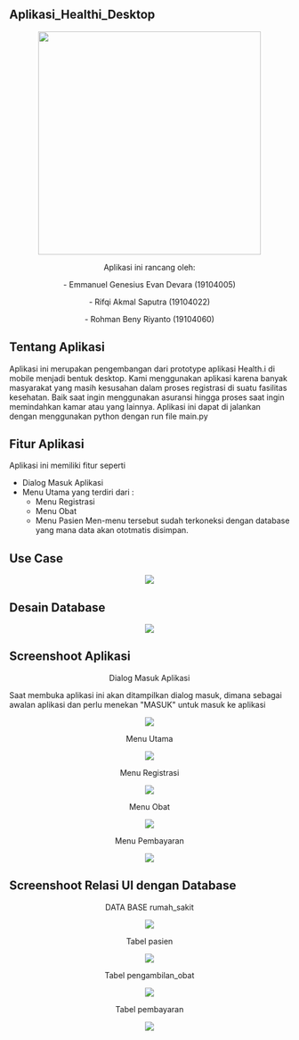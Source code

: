 ## Aplikasi_Healthi_Desktop
<p align="center">
 <img src="https://user-images.githubusercontent.com/72756374/127510787-a82c8bef-a705-427d-8ba8-3b732cfa1cd2.png" width="400" height="400">
 </p>

<p align="center"> Aplikasi ini rancang oleh: </p>
<p align="center"> - Emmanuel Genesius Evan Devara (19104005) </p>
<p align="center"> - Rifqi Akmal Saputra           (19104022) </p>
<p align="center"> - Rohman Beny Riyanto           (19104060) </p>

## Tentang Aplikasi
Aplikasi ini merupakan pengembangan dari prototype aplikasi Health.i di mobile menjadi bentuk desktop. Kami menggunakan aplikasi karena banyak masyarakat yang masih kesusahan dalam proses registrasi di suatu fasilitas kesehatan. Baik saat ingin menggunakan asuransi hingga proses saat ingin memindahkan kamar atau yang lainnya. Aplikasi ini dapat di jalankan dengan menggunakan python dengan run file main.py

## Fitur Aplikasi
Aplikasi ini memiliki fitur seperti
 - Dialog Masuk Aplikasi
 - Menu Utama yang terdiri dari :
   - Menu Registrasi
   - Menu Obat
   - Menu Pasien
Men-menu tersebut sudah terkoneksi dengan database yang mana data akan ototmatis disimpan.

## Use Case
<p align="center">
<img src="https://user-images.githubusercontent.com/72756374/127512391-510000be-67e8-4405-8368-715a0803f5aa.png" > </p>

## Desain Database
<p align="center">
<img src="https://user-images.githubusercontent.com/72756374/127587665-510ea14e-540c-449c-89ae-56b0313f6d27.png"> </p>

## Screenshoot Aplikasi
<p align="center">
 Dialog Masuk Aplikasi</p>
Saat membuka aplikasi ini akan ditampilkan dialog masuk, dimana sebagai awalan aplikasi dan perlu menekan "MASUK" untuk masuk ke aplikasi
 <p align="center">
<img src="https://user-images.githubusercontent.com/72756374/127589775-2c5784cc-5b63-4412-98f0-9801445a0a39.png"> </p>
 <p align="center">
 Menu Utama</p>
 <p align="center">
<img src="https://user-images.githubusercontent.com/72756374/127589778-567a20f7-8f4d-4e17-8235-62e18847cfa2.png"> </p>
 <p align="center">
 Menu Registrasi</p>
 <p align="center">
<img src="https://user-images.githubusercontent.com/72756374/127590175-fa541a5d-e061-4e99-8187-4fd9bda6e97e.jpg"> </p> 
 <p align="center">
 Menu Obat</p>
 <p align="center">
<img src="https://user-images.githubusercontent.com/72756374/127590197-52b225e5-4c26-4ade-bcb7-1555302607d8.jpg"> </p>
 <p align="center">
 Menu Pembayaran</p>
 <p align="center">
<img src="https://user-images.githubusercontent.com/72756374/127591198-2c385c6e-bf71-4644-b16e-89faa9eb3d2e.jpg"></p>

## Screenshoot Relasi UI dengan Database
<p align="center"> DATA BASE rumah_sakit </p>
<p align="center"> <img src="https://user-images.githubusercontent.com/72756374/127591562-d0e241c6-ab6a-43f9-abb3-36e7bcd2eac7.JPG" ></p>
<p align="center"> Tabel pasien
<p align="center"> <img src="https://user-images.githubusercontent.com/72756374/127591876-b6ae41f1-0ee4-4400-a9fb-8a953844db69.jpg"></p>
<p align="center"> Tabel pengambilan_obat
<p align="center"> <img src="https://user-images.githubusercontent.com/72756374/127591947-690f0b63-9f2c-4735-b4d4-61474edfc7f4.jpg"></p>
<p align="center"> Tabel pembayaran
<p align="center"> <img src="https://user-images.githubusercontent.com/72756374/127591952-0e47c8c8-0160-4f3c-8e3c-a88101382171.jpg"></p>






